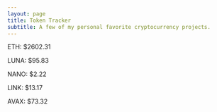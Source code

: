 ```yaml
---
layout: page
title: Token Tracker
subtitle: A few of my personal favorite cryptocurrency projects.
---
```


<!--BEGINCRYPTOINPUT-->
ETH: $2602.31

LUNA: $95.83

NANO: $2.22

LINK: $13.17

AVAX: $73.32

<!--ENDCRYPTOINPUT-->
